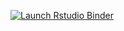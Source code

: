 
<!-- badges: start -->
[![Launch Rstudio Binder](http://mybinder.org/badge_logo.svg)](https://mybinder.org/v2/gh/thaos/Banyuls2023_TP_DS/main)
<!-- badges: end --> 
